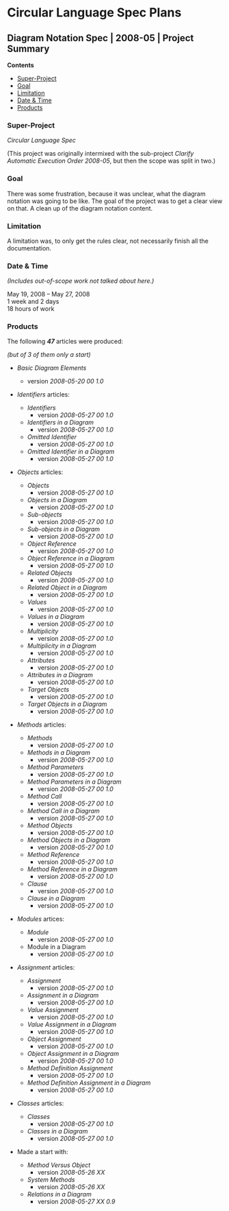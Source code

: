 ﻿Circular Language Spec Plans
============================

Diagram Notation Spec | 2008-05 | Project Summary
-------------------------------------------------

__Contents__

- [Super-Project](#super-project)
- [Goal](#goal)
- [Limitation](#limitation)
- [Date & Time](#date--time)
- [Products](#products)

### Super-Project

*Circular Language Spec*

(This project was originally intermixed with the sub-project *Clarify Automatic Execution Order 2008-05*, but then the scope was split in two.)

### Goal

There was some frustration, because it was unclear, what the diagram notation was going to be like. The goal of the project was to get a clear view on that. A clean up of the diagram notation content.

### Limitation

A limitation was, to only get the rules clear, not necessarily finish all the documentation. 

### Date & Time

*(Includes out-of-scope work not talked about here.)*

May 19, 2008 – May 27, 2008  
1 week and 2 days  
18 hours of work

### Products

The following __*47*__ articles were produced:

*(but of 3 of them only a start)*

- *Basic Diagram Elements*
    - version  *2008-05-20 00  1.0*

- *Identifiers* articles:
    - *Identifiers*
        - version  *2008-05-27 00  1.0*
    - *Identifiers in a Diagram*
        - version  *2008-05-27 00  1.0*
    - *Omitted Identifier*
        - version  *2008-05-27 00  1.0*
    - *Omitted Identifier in a Diagram*
        - version  *2008-05-27 00  1.0*

- *Objects* articles:
    - *Objects*
        - version  *2008-05-27 00  1.0*
    - *Objects in a Diagram*
        - version  *2008-05-27 00  1.0*
    - *Sub-objects*
        - version  *2008-05-27 00  1.0*
    - *Sub-objects in a Diagram*
        - version  *2008-05-27 00  1.0*
    - *Object Reference*
        - version  *2008-05-27 00  1.0*
    - *Object Reference in a Diagram*
        - version  *2008-05-27 00  1.0*
    - *Related Objects*
        - version  *2008-05-27 00  1.0*
    - *Related Object in a Diagram*
        - version  *2008-05-27 00  1.0*
    - *Values*
        - version  *2008-05-27 00  1.0*
    - *Values in a Diagram*
        - version  *2008-05-27 00  1.0*
    - *Multiplicity*
        - version  *2008-05-27 00  1.0*
    - *Multiplicity in a Diagram*
        - version  *2008-05-27 00  1.0*
    - *Attributes* 
        - version  *2008-05-27 00  1.0*
    - *Attributes in a Diagram*
        - version  *2008-05-27 00  1.0*
    - *Target Objects*
        - version  *2008-05-27 00  1.0*
    - *Target Objects in a Diagram*
        - version  *2008-05-27 00  1.0*

- *Methods* articles:
    - *Methods*
        - version  *2008-05-27 00  1.0*
    - *Methods in a Diagram*
        - version  *2008-05-27 00  1.0*
    - *Method Parameters*
        - version  *2008-05-27 00  1.0*
    - *Method Parameters in a Diagram*
        - version  *2008-05-27 00  1.0*
    - *Method Call*
        - version  *2008-05-27 00  1.0*
    - *Method Call in a Diagram*
        - version  *2008-05-27 00  1.0*
    - *Method Objects*
        - version  *2008-05-27 00  1.0*
    - *Method Objects in a Diagram*
        - version  *2008-05-27 00  1.0*
    - *Method Reference*
        - version  *2008-05-27 00  1.0*
    - *Method Reference in a Diagram*
        - version  *2008-05-27 00  1.0*
    - *Clause*
        - version  *2008-05-27 00  1.0*
    - *Clause in a Diagram*
        - version  *2008-05-27 00  1.0*
    
- *Modules* artices:
    - *Module*
        - version  *2008-05-27 00  1.0*
    - Module in a Diagram
        - version  *2008-05-27 00  1.0*

- *Assignment* articles:
    - *Assignment*
        - version  *2008-05-27 00  1.0*
    - *Assignment in a Diagram*
        - version  *2008-05-27 00  1.0*
    - *Value Assignment*
        - version  *2008-05-27 00  1.0*
    - *Value Assignment in a Diagram*
        - version  *2008-05-27 00  1.0*
    - *Object Assignment*
        - version  *2008-05-27 00  1.0*
    - *Object Assignment in a Diagram*
        - version  *2008-05-27 00  1.0*
    - *Method Definition Assignment*
        - version  *2008-05-27 00  1.0*
    - *Method Definition Assignment in a Diagram*
        - version  *2008-05-27 00  1.0*

- *Classes* articles:
    - *Classes*
        - version  *2008-05-27 00  1.0*
    - *Classes in a Diagram*
        - version  *2008-05-27 00  1.0*

- Made a start with:
    - *Method Versus Object*
        - version  *2008-05-26 XX*
    - *System Methods*
        - version  *2008-05-26 XX*
    - *Relations in a Diagram*
        - version  *2008-05-27 XX  0.9*